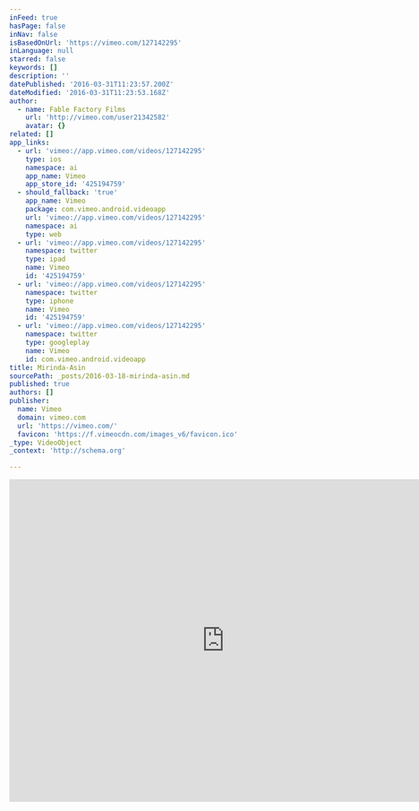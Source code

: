 ```yaml
---
inFeed: true
hasPage: false
inNav: false
isBasedOnUrl: 'https://vimeo.com/127142295'
inLanguage: null
starred: false
keywords: []
description: ''
datePublished: '2016-03-31T11:23:57.200Z'
dateModified: '2016-03-31T11:23:53.168Z'
author:
  - name: Fable Factory Films
    url: 'http://vimeo.com/user21342582'
    avatar: {}
related: []
app_links:
  - url: 'vimeo://app.vimeo.com/videos/127142295'
    type: ios
    namespace: ai
    app_name: Vimeo
    app_store_id: '425194759'
  - should_fallback: 'true'
    app_name: Vimeo
    package: com.vimeo.android.videoapp
    url: 'vimeo://app.vimeo.com/videos/127142295'
    namespace: ai
    type: web
  - url: 'vimeo://app.vimeo.com/videos/127142295'
    namespace: twitter
    type: ipad
    name: Vimeo
    id: '425194759'
  - url: 'vimeo://app.vimeo.com/videos/127142295'
    namespace: twitter
    type: iphone
    name: Vimeo
    id: '425194759'
  - url: 'vimeo://app.vimeo.com/videos/127142295'
    namespace: twitter
    type: googleplay
    name: Vimeo
    id: com.vimeo.android.videoapp
title: Mirinda-Asin
sourcePath: _posts/2016-03-18-mirinda-asin.md
published: true
authors: []
publisher:
  name: Vimeo
  domain: vimeo.com
  url: 'https://vimeo.com/'
  favicon: 'https://f.vimeocdn.com/images_v6/favicon.ico'
_type: VideoObject
_context: 'http://schema.org'

---
```

<iframe src="https://cdn.embedly.com/widgets/media.html?src=https%3A%2F%2Fplayer.vimeo.com%2Fvideo%2F127142295&amp;url=https%3A%2F%2Fvimeo.com%2F127142295&amp;image=http%3A%2F%2Fi.vimeocdn.com%2Fvideo%2F517822862_640.jpg&amp;key=b7d04c9b404c499eba89ee7072e1c4f7&amp;type=text%2Fhtml&amp;schema=vimeo" width="768" height="576" scrolling="no" frameborder="0" allowfullscreen="allowfullscreen" style=""></iframe>